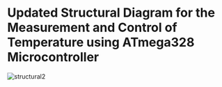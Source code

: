 # Updated Structural Diagram for the Measurement and Control of Temperature using ATmega328 Microcontroller

![structural2](https://user-images.githubusercontent.com/101514904/164958134-1cd43150-b435-4c80-bd50-c649d4573400.png)

